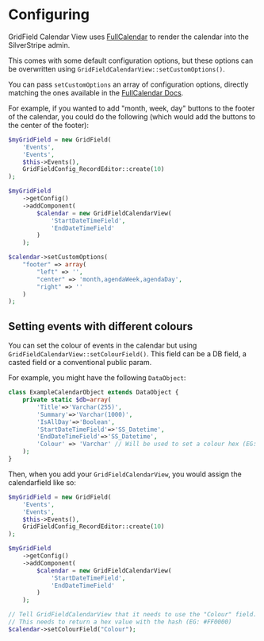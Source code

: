 Configuring
===========

GridField Calendar View uses [FullCalendar](https://fullcalendar.io/) to
render the calendar into the SilverStripe admin.

This comes with some default configuration options, but these options can be
overwritten using `GridFieldCalendarView::setCustomOptions()`.

You can pass `setCustomOptions` an array of configuration options, directly 
matching the ones available in the [FullCalendar Docs](https://fullcalendar.io/docs).

For example, if you wanted to add "month, week, day" buttons to the footer
of the calendar, you could do the following (which would add the buttons to 
the center of the footer):

```php
$myGridField = new GridField(
    'Events',
    'Events',
    $this->Events(),
    GridFieldConfig_RecordEditor::create(10)
);

$myGridField
    ->getConfig()
    ->addComponent(
        $calendar = new GridFieldCalendarView(
            'StartDateTimeField',
            'EndDateTimeField'
        )
    );

$calendar->setCustomOptions(
    "footer" => array(
        "left" => '',
        "center" => 'month,agendaWeek,agendaDay',
        "right" => ''
    )
);
```

## Setting events with different colours

You can set the colour of events in the calendar but using
`GridFieldCalendarView::setColourField()`. This field can be a DB field, a casted
field or a conventional public param.

For example, you might have the following `DataObject`:

```php
class ExampleCalendarObject extends DataObject {
    private static $db=array(
        'Title'=>'Varchar(255)',
        'Summary'=>'Varchar(1000)',
        'IsAllDay'=>'Boolean',
        'StartDateTimeField'=>'SS_Datetime',
        'EndDateTimeField'=>'SS_Datetime',
        'Colour' => 'Varchar' // Will be used to set a colour hex (EG: #FF0000)
    );
}
```

Then, when you add your `GridFieldCalendarView`, you would assign the calendarfield
like so:

```php
$myGridField = new GridField(
    'Events',
    'Events',
    $this->Events(),
    GridFieldConfig_RecordEditor::create(10)
);

$myGridField
    ->getConfig()
    ->addComponent(
        $calendar = new GridFieldCalendarView(
            'StartDateTimeField',
            'EndDateTimeField'
        )
    );

// Tell GridFieldCalendarView that it needs to use the "Colour" field.
// This needs to return a hex value with the hash (EG: #FF0000) 
$calendar->setColourField("Colour");
```